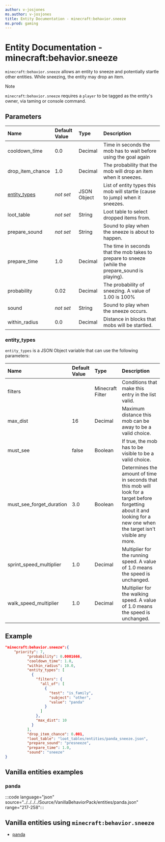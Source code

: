 ```yaml
---
author: v-josjones
ms.author: v-josjones
title: Entity Documentation - minecraft:behavior.sneeze
ms.prod: gaming
---
```


# Entity Documentation - minecraft:behavior.sneeze

`minecraft:behavior.sneeze` allows an entity to sneeze and potentially startle other entities. While sneezing, the entity may drop an item.

> [!NOTE]
> `minecraft:behavior.sneeze` requires a `player` to be tagged as the entity's owner, via taming or console command.

## Parameters

|Name |Default Value  |Type  |Description  |
|:----------|:----------|:----------|:----------|
|cooldown_time| 0.0|Decimal| Time in seconds the mob has to wait before using the goal again |
|drop_item_chance| 1.0| Decimal| The probability that the mob will drop an item when it sneezes. |
|[entity_types](../Definitions/NestedTables/entity_types.md)|*not set* | JSON Object|  List of entity types this mob will startle (cause to jump) when it sneezes.|
|loot_table|*not set* | String|  Loot table to select dropped items from. |
|prepare_sound|*not set* | String|  Sound to play when the sneeze is about to happen. |
| prepare_time| 1.0| Decimal| The time in seconds that the mob takes to prepare to sneeze (while the prepare_sound is playing). |
|probability| 0.02| Decimal| The probability of sneezing. A value of 1.00 is 100% |
|sound|*not set* | String| Sound to play when the sneeze occurs. |
| within_radius| 0.0| Decimal| Distance in blocks that mobs will be startled. |

### entity_types

`entity_types` is a JSON Object variable that can use the following parameters:

|Name |Default Value |Type |Description |
|:-----|:--------------|:-----|:------------|
|filters | |Minecraft Filter|Conditions that make this entry in the list valid. |
|max_dist |16 |Decimal |Maximum distance this mob can be away to be a valid choice. |
|must_see |false |Boolean |If true, the mob has to be visible to be a valid choice. |
|must_see_forget_duration |3.0 | Boolean |Determines the amount of time in seconds that this mob will look for a target before forgetting about it and looking for a new one when the target isn't visible any more. |
|sprint_speed_multiplier |1.0 |Decimal |Multiplier for the running speed. A value of 1.0 means the speed is unchanged. |
|walk_speed_multiplier |1.0 |Decimal |Multiplier for the walking speed. A value of 1.0 means the speed is unchanged. |

## Example

```json
"minecraft:behavior.sneeze":{
    "priority": 7,
          "probability": 0.0001666,
          "cooldown_time": 1.0,
          "within_radius": 10.0,
          "entity_types": [
            {
              "filters": {
                "all_of": [
                  {
                    "test": "is_family",
                    "subject": "other",
                    "value": "panda"
                  }
                ]
              },
              "max_dist": 10
            }
          ],
          "drop_item_chance": 0.001,
          "loot_table": "loot_tables/entities/panda_sneeze.json",
          "prepare_sound": "presneeze",
          "prepare_time": 1.0,
          "sound": "sneeze"
}
```

## Vanilla entities examples

### panda

:::code language="json" source="../../../../Source/VanillaBehaviorPack/entities/panda.json" range="217-258":::

## Vanilla entities using `minecraft:behavior.sneeze`

- [panda](../../../../Source/VanillaBehaviorPack_Snippets/entities/panda.md)
